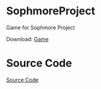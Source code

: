 # SophmoreProject
Game for Sophmore Project

Download: [Game](https://github.com/DiabloPro/SophmoreProject/files/8158791/Game.zip)

# Source Code
[Source Code](https://github.com/DiabloPro/SophmoreProject/files/8158535/Source.zip)

